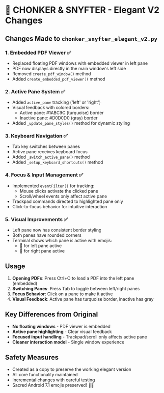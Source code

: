 # 🐹 CHONKER & SNYFTER - Elegant V2 Changes

## Changes Made to `chonker_snyfter_elegant_v2.py`

### 1. **Embedded PDF Viewer** ✅
- Replaced floating PDF windows with embedded viewer in left pane
- PDF now displays directly in the main window's left side
- Removed `create_pdf_window()` method
- Added `create_embedded_pdf_viewer()` method

### 2. **Active Pane System** ✅
- Added `active_pane` tracking ('left' or 'right')
- Visual feedback with colored borders:
  - Active pane: #1ABC9C (turquoise) border
  - Inactive pane: #D0D0D0 (gray) border
- Added `_update_pane_styles()` method for dynamic styling

### 3. **Keyboard Navigation** ✅
- Tab key switches between panes
- Active pane receives keyboard focus
- Added `_switch_active_pane()` method
- Added `_setup_keyboard_shortcuts()` method

### 4. **Focus & Input Management** ✅
- Implemented `eventFilter()` for tracking:
  - Mouse clicks activate the clicked pane
  - Scroll/wheel events only affect active pane
- Trackpad commands directed to highlighted pane only
- Click-to-focus behavior for intuitive interaction

### 5. **Visual Improvements** ✅
- Left pane now has consistent border styling
- Both panes have rounded corners
- Terminal shows which pane is active with emojis:
  - 🐹 for left pane active
  - 🐁 for right pane active

## Usage

1. **Opening PDFs**: Press Ctrl+O to load a PDF into the left pane (embedded)
2. **Switching Panes**: Press Tab to toggle between left/right panes
3. **Focus Behavior**: Click on a pane to make it active
4. **Visual Feedback**: Active pane has turquoise border, inactive has gray

## Key Differences from Original

- **No floating windows** - PDF viewer is embedded
- **Active pane highlighting** - Clear visual feedback
- **Focused input handling** - Trackpad/scroll only affects active pane
- **Cleaner interaction model** - Single window experience

## Safety Measures

- Created as a copy to preserve the working elegant version
- All core functionality maintained
- Incremental changes with careful testing
- Sacred Android 7.1 emojis preserved! 🐹🐁
